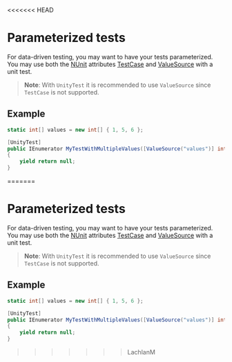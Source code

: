 <<<<<<< HEAD
# Parameterized tests

For data-driven testing, you may want to have your tests parameterized. You may use both the [NUnit](http://www.nunit.org/) attributes [TestCase](https://github.com/nunit/docs/wiki/TestCase-Attribute) and [ValueSource](https://github.com/nunit/docs/wiki/ValueSource-Attribute) with a unit test. 

> **Note**: With `UnityTest` it is recommended to use `ValueSource` since `TestCase` is not supported.  

## Example

```c#
static int[] values = new int[] { 1, 5, 6 };

[UnityTest]
public IEnumerator MyTestWithMultipleValues([ValueSource("values")] int value)
{
    yield return null;
}
```

=======
# Parameterized tests

For data-driven testing, you may want to have your tests parameterized. You may use both the [NUnit](http://www.nunit.org/) attributes [TestCase](https://github.com/nunit/docs/wiki/TestCase-Attribute) and [ValueSource](https://github.com/nunit/docs/wiki/ValueSource-Attribute) with a unit test. 

> **Note**: With `UnityTest` it is recommended to use `ValueSource` since `TestCase` is not supported.  

## Example

```c#
static int[] values = new int[] { 1, 5, 6 };

[UnityTest]
public IEnumerator MyTestWithMultipleValues([ValueSource("values")] int value)
{
    yield return null;
}
```

>>>>>>> LachlanM
